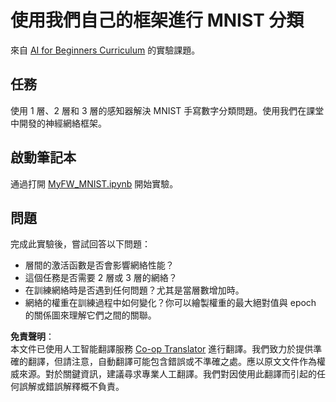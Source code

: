 <!--
CO_OP_TRANSLATOR_METADATA:
{
  "original_hash": "48fdd704d483e19bc3d7464074c9fcbe",
  "translation_date": "2025-08-24T22:08:50+00:00",
  "source_file": "lessons/3-NeuralNetworks/04-OwnFramework/lab/README.md",
  "language_code": "hk"
}
-->
# 使用我們自己的框架進行 MNIST 分類

來自 [AI for Beginners Curriculum](https://github.com/microsoft/ai-for-beginners) 的實驗課題。

## 任務

使用 1 層、2 層和 3 層的感知器解決 MNIST 手寫數字分類問題。使用我們在課堂中開發的神經網絡框架。

## 啟動筆記本

通過打開 [MyFW_MNIST.ipynb](../../../../../../lessons/3-NeuralNetworks/04-OwnFramework/lab/MyFW_MNIST.ipynb) 開始實驗。

## 問題

完成此實驗後，嘗試回答以下問題：

- 層間的激活函數是否會影響網絡性能？
- 這個任務是否需要 2 層或 3 層的網絡？
- 在訓練網絡時是否遇到任何問題？尤其是當層數增加時。
- 網絡的權重在訓練過程中如何變化？你可以繪製權重的最大絕對值與 epoch 的關係圖來理解它們之間的關聯。

**免責聲明**：  
本文件已使用人工智能翻譯服務 [Co-op Translator](https://github.com/Azure/co-op-translator) 進行翻譯。我們致力於提供準確的翻譯，但請注意，自動翻譯可能包含錯誤或不準確之處。應以原文文件作為權威來源。對於關鍵資訊，建議尋求專業人工翻譯。我們對因使用此翻譯而引起的任何誤解或錯誤解釋概不負責。